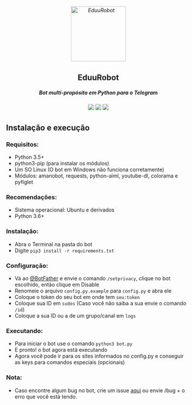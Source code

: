 <h6 align="center">
  <img src="https://i.imgur.com/OZ62r4c.png" alt="EduuRobot" height="150px">
  <h2 align="center">EduuRobot</h2>
  <h5 align="center">Bot multi-propósito em Python para o Telegram</h5>
</h6>
<h6 align="center">
  <a href="https://t.me/EduuRobot"><img src="https://img.shields.io/badge/Versão-v1.0 Beta-0688CB.svg" /></a>
  <a href="https://t.me/AmanoChat"><img src="https://img.shields.io/badge/Support-Chat-0688CB.svg" /></a>
  <a href="https://t.me/AmanoChat"><img src="https://img.shields.io/badge/Telegram-Channel-0688CB.svg" /></a>
</h6>

## Instalação e execução


### Requisitos:

- Python 3.5+
- python3-pip (para instalar os módulos)
- Um SO Linux (O bot em Windows não funciona corretamente)
- Módulos: amanobot, requests, python-aiml, youtube-dl, colorama e pyfiglet


### Recomendações:

- Sistema operacional: Ubuntu e derivados
- Python 3.6+


### Instalação:

- Abra o Terminal na pasta do bot
- Digite ```pip3 install -r requirements.txt```


### Configuração:

- Vá ao [@BotFather](https://t.me/BotFather) e envie o comando `/setprivacy`, clique no bot escolhido, então clique em Disable
- Renomeie o arquivo `config.py.example` para `config.py` e abra ele
- Coloque o token do seu bot em onde tem `seu:token`
- Coloque sua ID em `sudos` (Caso você não saiba a sua envie o comando `/id`)
- Coloque a sua ID ou a de um grupo/canal em `logs`


### Executando:

- Para iniciar o bot use o comando ```python3 bot.py```
- E pronto! o bot agora está executando
- Agora você pode ir para os sites informados no config.py e conseguir as keys para comandos especiais (opcionais)


### Nota:

- Caso encontre algum bug no bot, crie um issue [aqui](https://github.com/AmanoTeam/EduuRobot/issues) ou envie /bug + o erro que você está tendo.
